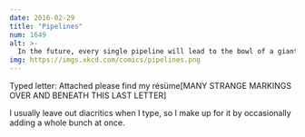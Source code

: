 ```yaml
---
date: 2016-02-29
title: "Pipelines"
num: 1649
alt: >-
  In the future, every single pipeline will lead to the bowl of a giant blender, and we'll all just show up with a bucket each day to take our share of the resulting smoothie.
img: https://imgs.xkcd.com/comics/pipelines.png
---
```

Typed letter: Attached please find my résüme[MANY STRANGE MARKINGS OVER AND BENEATH THIS LAST LETTER]

I usually leave out diacritics when I type, so I make up for it by occasionally adding a whole bunch at once.

